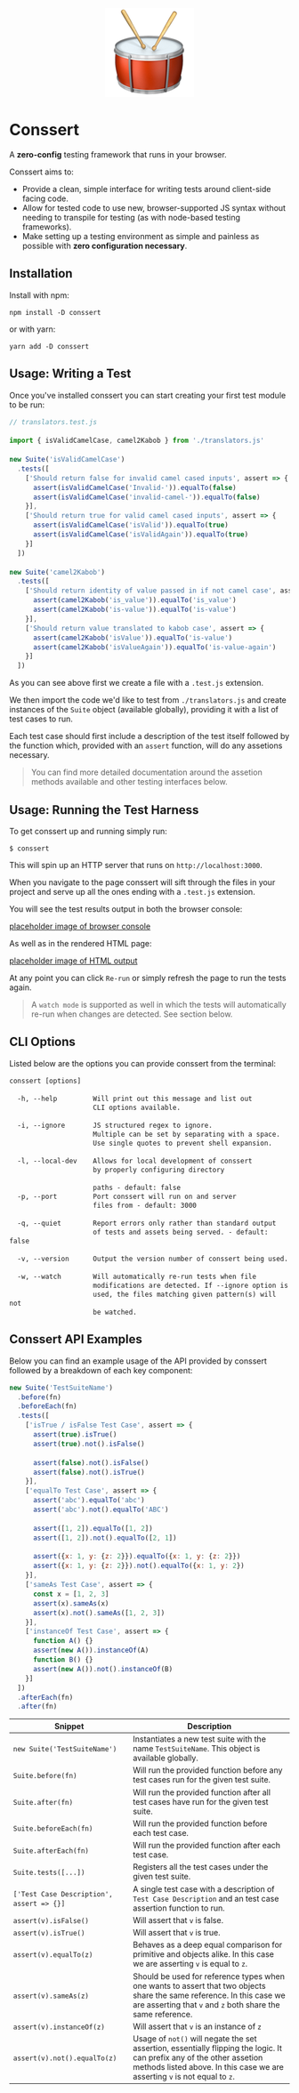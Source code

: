 <p align='center'><img src='img/conssert_logo.png' alt='Conssert Logo' /></p>

# Conssert

A **zero-config** testing framework that runs in your browser.

Conssert aims to:

- Provide a clean, simple interface for writing tests around
  client-side facing code.
- Allow for tested code to use new, browser-supported JS syntax without
  needing to transpile for testing (as with node-based testing frameworks).
- Make setting up a testing environment as simple and painless as
  possible with **zero configuration necessary**.

## Installation

Install with npm:

```
npm install -D conssert
```

or with yarn:

```
yarn add -D conssert
```

## Usage: Writing a Test

Once you've installed conssert you can start creating your first test
module to be run:

```javascript
// translators.test.js

import { isValidCamelCase, camel2Kabob } from './translators.js'

new Suite('isValidCamelCase')
  .tests([
    ['Should return false for invalid camel cased inputs', assert => {
      assert(isValidCamelCase('Invalid-')).equalTo(false)
      assert(isValidCamelCase('invalid-camel-')).equalTo(false)
    }],
    ['Should return true for valid camel cased inputs', assert => {
      assert(isValidCamelCase('isValid')).equalTo(true)
      assert(isValidCamelCase('isValidAgain')).equalTo(true)
    }]
  ])

new Suite('camel2Kabob')
  .tests([
    ['Should return identity of value passed in if not camel case', assert => {
      assert(camel2Kabob('is_value')).equalTo('is_value')
      assert(camel2Kabob('is-value')).equalTo('is-value')
    }],
    ['Should return value translated to kabob case', assert => {
      assert(camel2Kabob('isValue')).equalTo('is-value')
      assert(camel2Kabob('isValueAgain')).equalTo('is-value-again')
    }]
  ])
```

As you can see above first we create a file with a `.test.js` extension.

We then import the code we'd like to test from `./translators.js` and
create instances of the `Suite` object (available globally), providing
it with a list of test cases to run.

Each test case should first include a description of the test itself
followed by the function which, provided with an `assert` function,
will do any assetions necessary.

> You can find more detailed documentation around the assetion methods
  available and other testing interfaces below.

## Usage: Running the Test Harness

To get conssert up and running simply run:

```
$ conssert
```

This will spin up an HTTP server that runs on `http://localhost:3000`.

When you navigate to the page conssert will sift through the files
in your project and serve up all the ones ending with a `.test.js`
extension.

You will see the test results output in both the browser console:

[placeholder image of browser console]()

As well as in the rendered HTML page:

[placeholder image of HTML output]()

At any point you can click `Re-run` or simply refresh the page to run
the tests again.

> A `watch mode` is supported as well in which the tests will
  automatically re-run when changes are detected. See section below.

## CLI Options

Listed below are the options you can provide conssert from the terminal:

```
conssert [options]

  -h, --help         Will print out this message and list out
                     CLI options available.

  -i, --ignore       JS structured regex to ignore.
                     Multiple can be set by separating with a space.
                     Use single quotes to prevent shell expansion.

  -l, --local-dev    Allows for local development of conssert
                     by properly configuring directory

                     paths - default: false
  -p, --port         Port conssert will run on and server
                     files from - default: 3000

  -q, --quiet        Report errors only rather than standard output
                     of tests and assets being served. - default: false

  -v, --version      Output the version number of conssert being used.

  -w, --watch        Will automatically re-run tests when file
                     modifications are detected. If --ignore option is
                     used, the files matching given pattern(s) will not
                     be watched.
```

## Conssert API Examples

Below you can find an example usage of the API provided by conssert
followed by a breakdown of each key component:

```javascript
new Suite('TestSuiteName')
  .before(fn)
  .beforeEach(fn)
  .tests([
    ['isTrue / isFalse Test Case', assert => {
      assert(true).isTrue()
      assert(true).not().isFalse()

      assert(false).not().isFalse()
      assert(false).not().isTrue()
    }],
    ['equalTo Test Case', assert => {
      assert('abc').equalTo('abc')
      assert('abc').not().equalTo('ABC')

      assert([1, 2]).equalTo([1, 2])
      assert([1, 2]).not().equalTo([2, 1])

      assert({x: 1, y: {z: 2}}).equalTo({x: 1, y: {z: 2}})
      assert({x: 1, y: {z: 2}}).not().equalTo({x: 1, y: 2})
    }],
    ['sameAs Test Case', assert => {
      const x = [1, 2, 3]
      assert(x).sameAs(x)
      assert(x).not().sameAs([1, 2, 3])
    }],
    ['instanceOf Test Case', assert => {
      function A() {}
      assert(new A()).instanceOf(A)
      function B() {}
      assert(new A()).not().instanceOf(B)
    }]
  ])
  .afterEach(fn)
  .after(fn)
```

Snippet | Description
------- | -----------
`new Suite('TestSuiteName')` | Instantiates a new test suite with the name `TestSuiteName`. This object is available globally.
`Suite.before(fn)` | Will run the provided function before any test cases run for the given test suite.
`Suite.after(fn)` | Will run the provided function after all test cases have run for the given test suite.
`Suite.beforeEach(fn)` | Will run the provided function before each test case.
`Suite.afterEach(fn)` | Will run the provided function after each test case.
`Suite.tests([...])` | Registers all the test cases under the given test suite.
`['Test Case Description', assert => {}]` | A single test case with a description of `Test Case Description` and an test case assertion function to run.
`assert(v).isFalse()` | Will assert that `v` is false.
`assert(v).isTrue()` | Will assert that `v` is true.
`assert(v).equalTo(z)` | Behaves as a deep equal comparison for primitive and objects alike. In this case we are asserting `v` is equal to `z`.
`assert(v).sameAs(z)` | Should be used for reference types when one wants to assert that two objects share the same reference. In this case we are asserting that `v` and `z` both share the same reference.
`assert(v).instanceOf(z)` | Will assert that `v` is an instance of `z`
`assert(v).not().equalTo(z)` | Usage of `not()` will negate the set assertion, essentially flipping the logic. It can prefix any of the other assetion methods listed above. In this case we are asserting `v` is not equal to `z`.
